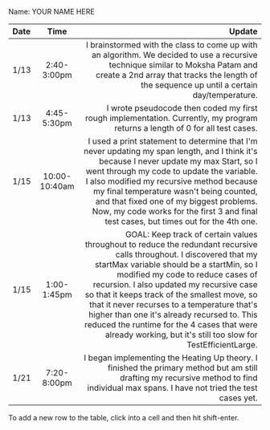 Name: YOUR NAME HERE

| Date |     Time      |                                                                                                                                                                                                                                                                                                                                                                                                                                                                                                           Update |
|:-----|:-------------:|-----------------------------------------------------------------------------------------------------------------------------------------------------------------------------------------------------------------------------------------------------------------------------------------------------------------------------------------------------------------------------------------------------------------------------------------------------------------------------------------------------------------:|
| 1/13 |  2:40-3:00pm  |                                                                                                                                                                                                                                                                                    I brainstormed with the class to come up with an algorithm. We decided to use a recursive technique similar to Moksha Patam and create a 2nd array that tracks the length of the sequence up until a certain day/temperature. |
| 1/13 |  4:45-5:30pm  |                                                                                                                                                                                                                                                                                                                                                                                     I wrote pseudocode then coded my first rough implementation. Currently, my program returns a length of 0 for all test cases. |
| 1/15 | 10:00-10:40am |                                                                                                  I used a print statement to determine that I'm never updating my span length, and I think it's because I never update my max Start, so I went through my code to update the variable. I also modified my recursive method because my final temperature wasn't being counted, and that fixed one of my biggest problems. Now, my code works for the first 3 and final test cases, but times out for the 4th one. |
| 1/15 |  1:00-1:45pm  | GOAL: Keep track of certain values throughout to reduce the redundant recursive calls throughout. I discovered that my startMax variable should be a startMin, so I modified my code to reduce cases of recursion. I also updated my recursive case so that it keeps track of the smallest move, so that it never recurses to a temperature that's higher than one it's already recursed to. This reduced the runtime for the 4 cases that were already working, but it's still too slow for TestEfficientLarge. |
| 1/21 |  7:20-8:00pm  |                                                                                                                                                                                                                                                                                                                           I began implementing the Heating Up theory. I finished the primary method but am still drafting my recursive method to find individual max spans. I have not tried the test cases yet. |


To add a new row to the table, click into a cell and then hit shift-enter.